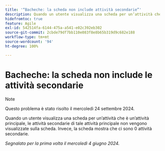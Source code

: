 ```yaml
---
title: '“Bacheche: la scheda non include attività secondarie”'
description: Quando un utente visualizza una scheda per un’attività che è un’attività principale, le attività secondarie di tale attività principale non vengono visualizzate sulla scheda. Invece, la scheda mostra che ci sono 0 attività secondarie.
hidefromtoc: true
feature: Agile
exl-id: 542514fa-6144-475a-a541-e02c392eb302
source-git-commit: 2cbde79df7bb110e083f8e8b65b319d9c682e188
workflow-type: tm+mt
source-wordcount: '94'
ht-degree: 100%

---
```


# Bacheche: la scheda non include le attività secondarie

>[!NOTE]
>
>Questo problema è stato risolto il mercoledì 24 settembre 2024.

Quando un utente visualizza una scheda per un’attività che è un’attività principale, le attività secondarie di tale attività principale non vengono visualizzate sulla scheda. Invece, la scheda mostra che ci sono 0 attività secondarie.

_Segnalato per la prima volta il mercoledì 4 giugno 2024._

